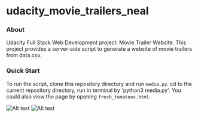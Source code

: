 # udacity_movie_trailers_neal

### About

Udacity Full Stack Web Development project: Movie Trailer Website.
This project provides a server-side script to generate a website of movie trailers from data.csv.

### Quick Start

To run the script, clone this repository directory and run `media.py`. cd to the current repository directory, run in terminal by 'python3 media.py'. You could also view the page by opening `fresh_tomatoes.html`.

![Alt text](https://github.com/hailiangwangutd/udacity_movie_trailers_neal/blob/master/screenshot1.png "Demo 1")
![Alt text](https://github.com/hailiangwangutd/udacity_movie_trailers_neal/blob/master/screenshot2.png "Demo 2")